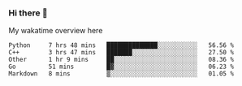 ### Hi there 👋

<!--
**Jassy930/Jassy930** is a ✨ _special_ ✨ repository because its `README.md` (this file) appears on your GitHub profile.

Here are some ideas to get you started:

- 🔭 I’m currently working on ...
- 🌱 I’m currently learning ...
- 👯 I’m looking to collaborate on ...
- 🤔 I’m looking for help with ...
- 💬 Ask me about ...
- 📫 How to reach me: ...
- 😄 Pronouns: ...
- ⚡ Fun fact: ...
-->

My wakatime overview here
<!--START_SECTION:waka-->
```text
Python     7 hrs 48 mins   ██████████████░░░░░░░░░░░   56.56 % 
C++        3 hrs 47 mins   ███████░░░░░░░░░░░░░░░░░░   27.50 % 
Other      1 hr 9 mins     ██░░░░░░░░░░░░░░░░░░░░░░░   08.36 % 
Go         51 mins         █▓░░░░░░░░░░░░░░░░░░░░░░░   06.23 % 
Markdown   8 mins          ▒░░░░░░░░░░░░░░░░░░░░░░░░   01.05 % 
```
<!--END_SECTION:waka-->
